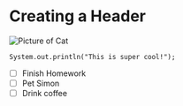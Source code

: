 # Creating a Header
![Picture of Cat](https://tse1.mm.bing.net/th?id=OIP.Gh8QtnFEh8LOj1a6-Q88FQHaFj&pid=Api&P=0&h=180)

```
System.out.println("This is super cool!");
```
- [ ] Finish Homework
- [ ] Pet Simon
- [ ] Drink coffee 
